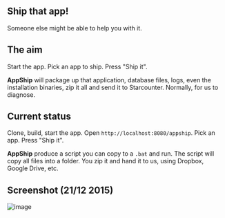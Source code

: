 ## Ship that app!
Someone else might be able to help you with it.

## The aim
Start the app. Pick an app to ship. Press "Ship it". 

**AppShip** will package up that application, database files, logs, even the installation binaries, zip it all and send it to Starcounter. Normally, for us to diagnose.

## Current status
Clone, build, start the app. Open `http://localhost:8080/appship`. Pick an app. Press "Ship it". 

**AppShip** produce a script you can copy to a `.bat` and run. The script will copy all files into a folder. You zip it and hand it to us, using Dropbox, Google Drive, etc.

## Screenshot (21/12 2015)
![image](https://cloud.githubusercontent.com/assets/2902045/11930681/081a0d6a-a7e6-11e5-9945-21c1298ad0f9.png)
